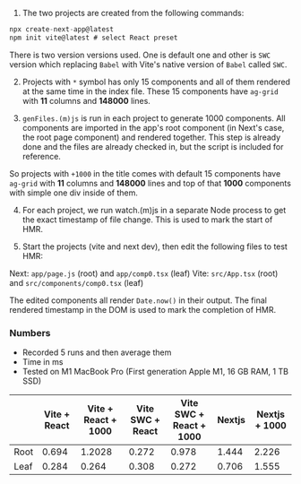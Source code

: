 1. The two projects are created from the following commands:

```javascript
npx create-next-app@latest
npm init vite@latest # select React preset
```
There is two version versions used. One is default one and other is `SWC` version which replacing `Babel` with Vite's native version of `Babel` called `SWC`.

2. Projects with `*` symbol has only 15 components and all of them rendered at the same time in the index file. These 15 components have `ag-grid` with **11** columns and **148000** lines.

3. `genFiles.(m)js` is run in each project to generate 1000 components. All components are imported in the app's root component (in Next's case, the root page component) and rendered together. This step is already done and the files are already checked in, but the script is included for reference.

So projects with `+1000` in the title comes with default 15 components have `ag-grid` with **11** columns and **148000** lines and top of that **1000** components with simple one div inside of them.

4. For each project, we run watch.(m)js in a separate Node process to get the exact timestamp of file change. This is used to mark the start of HMR.

6. Start the projects (vite and next dev), then edit the following files to test HMR:

Next: `app/page.js` (root) and `app/comp0.tsx` (leaf)
Vite: `src/App.tsx` (root) and `src/components/comp0.tsx` (leaf)

The edited components all render `Date.now()` in their output. The final rendered timestamp in the DOM is used to mark the completion of HMR.

### Numbers
+ Recorded 5 runs and then average them
+ Time in ms
+ Tested on M1 MacBook Pro (First generation Apple M1, 16 GB RAM, 1 TB SSD)

|      | Vite + React | Vite + React + 1000 | Vite SWC + React | Vite SWC + React + 1000 | Nextjs | Nextjs + 1000 |
|------|--------------|---------------------|------------------|-------------------------|--------|---------------|
| Root |        0.694 |              1.2028 |            0.272 |                   0.978 |  1.444 |         2.226 |
| Leaf |        0.284 |               0.264 |            0.308 |                   0.272 |  0.706 |         1.555 |